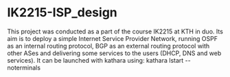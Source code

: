 # IK2215-ISP_design

This project was conducted as a part of the course IK2215 at KTH in duo.
Its aim is to deploy a simple Internet Service Provider Network, running OSPF as an internal routing protocol, BGP as an external routing protocol with other ASes and delivering some services to the users (DHCP, DNS and web services).
It can be launched with kathara using: 
 kathara lstart --noterminals
